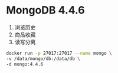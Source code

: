 # MongoDB 4.4.6

1. 浏览历史
2. 商品收藏
3. 读写分离

```bash
docker run -p 27017:27017 --name mongo \
-v /data/mongo/db:/data/db \
-d mongo:4.4.6
```